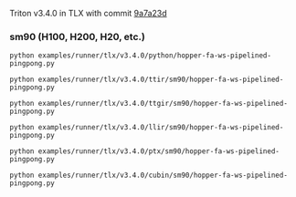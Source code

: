 Triton v3.4.0 in TLX with commit [9a7a23d](https://github.com/facebookexperimental/triton/commit/9a7a23d0cfa4ed4b37eb9b177b0e36beb254f9e6)

### sm90 (H100, H200, H20, etc.)
```shell
python examples/runner/tlx/v3.4.0/python/hopper-fa-ws-pipelined-pingpong.py

python examples/runner/tlx/v3.4.0/ttir/sm90/hopper-fa-ws-pipelined-pingpong.py

python examples/runner/tlx/v3.4.0/ttgir/sm90/hopper-fa-ws-pipelined-pingpong.py

python examples/runner/tlx/v3.4.0/llir/sm90/hopper-fa-ws-pipelined-pingpong.py

python examples/runner/tlx/v3.4.0/ptx/sm90/hopper-fa-ws-pipelined-pingpong.py

python examples/runner/tlx/v3.4.0/cubin/sm90/hopper-fa-ws-pipelined-pingpong.py
```

